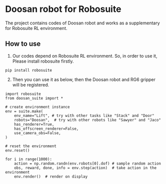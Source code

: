 # Doosan robot for Robosuite
The project contains codes of Doosan robot and works as a supplementary for Robosuite RL environment.

## How to use
1. Our codes depend on Robosuite RL environment. So, in order to use it, Please install robosuite firstly.
```
pip install robosuite
```

2. Then you can use it as below, then the Doosan robot and RG6 gripper will be registered.
```
import robosuite
from doosan_suite import *

# create environment instance
env = suite.make(
    env_name="Lift", # try with other tasks like "Stack" and "Door"
    robots="Doosan",  # try with other robots like "Sawyer" and "Jaco"
    has_renderer=True,
    has_offscreen_renderer=False,
    use_camera_obs=False,
)

# reset the environment
env.reset()

for i in range(1000):
    action = np.random.randn(env.robots[0].dof) # sample random action
    obs, reward, done, info = env.step(action)  # take action in the environment
    env.render()  # render on display
```
  